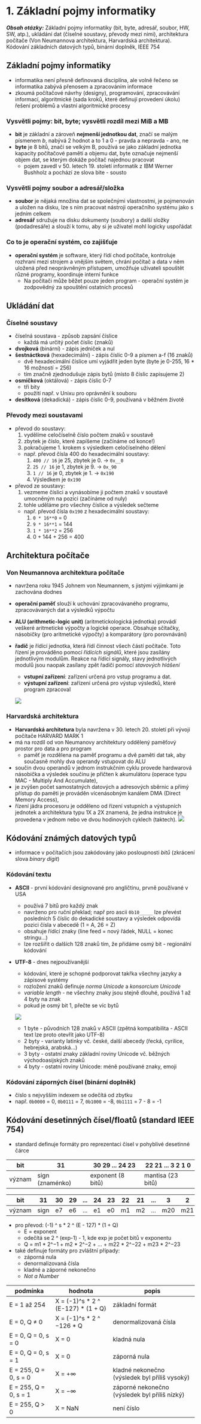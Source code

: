 # 1. Základní pojmy informatiky

***Obsah otázky:*** Základní pojmy informatiky (bit, byte, adresář, soubor, HW, SW, atp.), ukládání dat (číselné soustavy, převody  mezi nimi), architektura počítače (Von Neumannova architektura, Harvardská architektura). Kódování základních  datových typů, binární doplněk, IEEE 754

## Základní pojmy informatiky
- informatika není přesně definovaná disciplína, ale volně řečeno se informatika zabývá přenosem a zpracováním informace
- zkoumá počítačové návrhy (designy), programování, zpracovávání informací, algoritmické (sada kroků, které definují provedení úkolu) řešení problémů a vlastní algoritmické procesy

### Vysvětli pojmy: bit, byte; vysvětli rozdíl mezi MiB a MB
- **bit** je základní a zároveň **nejmenší jednotkou dat**, značí se malým písmenem *b*, nabývá 2 hodnot a to 1 a 0 - pravda a nepravda - ano, ne
- **byte** je 8 bitů, značí se velkým B, používá se jako základní jednotka kapacity počítačové paměti a objemu dat, byte označuje nejmenší objem dat, se kterým dokáže počítač najednou pracovat
    - pojem zavedl v 50. letech 19. století informatik z IBM Werner Bushholz a pochází ze slova bite - sousto

### Vysvětli pojmy soubor a adresář/složka
- **soubor** je nějaká množina dat se společnými vlastnostmi, je pojmenován a uložen na disku, lze s ním pracovat nástroji operačního systému jako s jedním celkem
- **adresář** sdružuje na disku dokumenty (soubory) a další složky (podadresáře) a slouží k tomu, aby si je uživatel mohl logicky uspořádat

### Co to je operační systém, co zajišťuje
- **operační systém** je software, který řídí chod počítače, kontroluje rozhraní mezi strojem a vnějším světem, chrání počítač a data v něm uložená před neoprávněným přístupem, umožňuje uživateli spouštět různé programy, koordinuje interní funkce
    - Na počítači může běžet pouze jeden program - operační systém je zodpovědný za spouštění ostatních procesů

## Ukládání dat
### Číselné soustavy
- číselná soustava - způsob zapsání číslice
    - každá má určitý počet číslic (znaků)
- **dvojková** (binární) - zápis jedniček a nul
- **šestnáctková** (hexadecimální) - zápis číslic 0-9 a písmen a-f (16 znaků)
    - dvě hexadecimální číslice umí vyjádřit jeden byte (byte je 0-255, 16 * 16 možností = 256)
    - tím značně zjednodušuje zápis bytů (místo 8 číslic zapisujeme 2)
- **osmičková** (oktálová) - zápis číslic 0-7
    - tři bity
    - použití např. v Unixu pro oprávnění k souboru
- **desítková** (dekadická) - zápis číslic 0-9, používaná v běžném životě 

### Převody mezi soustavami
- převod do soustavy:
  1. vydělíme celočíselně číslo počtem znaků v soustavě
  2. zbytek je číslo, které zapíšeme (začínáme od konce!)
  3. pokračujeme 1. krokem s výsledkem celočíselného dělení
    - např. převod čísla 400 do hexadecimální soustavy:  
        1. `400 // 16` je 25, zbytek je 0. -> `0x__0`
        2. `25 // 16` je 1, zbytek je 9. -> `0x_90`
        3. `1 // 16` je 0, zbytek je 1. -> `0x190`
        4. Výsledkem je `0x190`
- převod ze soustavy:
  1. vezmeme číslici a vynásobíme ji počtem znaků v soustavě umocněným na pozici (začínáme od nuly)
  2. tohle uděláme pro všechny číslice a výsledek sečteme
    - např. převod čísla `0x190` z hexadecimální soustavy:
        1. `0 * 16**0` = 0
        2. `9 * 16**1` = 144
        3. `1 * 16**2` = 256
        4. 0 + 144 + 256 = 400

## Architektura počítače
### Von Neumannova architektura počítače
- navržena roku 1945 Johnem von Neumannem, s jistými výjimkami je zachována dodnes
- **operační paměť** slouží k uchování zpracovávaného programu, zpracovávaných dat a výsledků výpočtu
- **ALU (arithmetic-logic unit)** (aritmetickologická jednotka) provádí veškeré aritmetické výpočty a logické operace. Obsahuje sčítačky, násobičky (pro aritmetické výpočty) a komparátory (pro porovnávání)
- **řadič** je řídící jednotka, která řídí činnost všech částí počítače. Toto řízení je prováděno pomocí *řídících signálů*, které jsou zasílány jednotlivým modulům. Reakce na řídící signály, stavy jednotlivých modulů jsou naopak zasílany zpět řadiči pomocí *stavových hlášení*
    - **vstupní zařízení**: zařízení určená pro vstup programu a dat.
    - **výstupní zařízení**: zařízení určená pro výstup výsledků, které program zpracoval

  ![](res/01_Neumann.png)

### Harvardská architektura
- **Harvardská architetura** byla navržena v 30. letech 20. století při vývoji počítače HARVARD MARK 1 
- má na rozdíl od von Neumanovy architektury oddělený paměťový prostor pro data a pro program
    - paměť je rozdělena na paměť programu a dvě paměti dat tak, aby současně mohly dva operandy vstupovat do ALU
- součin dvou operandů v jednom instrukčním cyklu provede hardwarová násobička a výsledek součinu je přičten k akumulátoru (operace typu MAC - Multiply And Accumulate),
- je zvýšen počet samostatných datových a adresových sběrnic a přímý přístup do paměti je prováděn vícenásobným kanálem DMA (Direct Memory Access),
- řízení jádra procesoru je odděleno od řízení vstupních a výstupních jednotek a architektura typu 1X a 2X znamená, že jedna instrukce je provedena v jednom nebo ve dvou hodinových cyklech (taktech).
  ![](res/01_Hardvard.png)

## Kódování známých datových typů
- informace v počítačích jsou zakódovány jako posloupnosti *bitů* (zkrácení slova *binary digit*)

### Kódování textu
- **ASCII** - první kódování designované pro angličtinu, prvně používané v USA
    - používá 7 bitů pro každý znak
    - navrženo pro ruční překlad; např pro ascii `0b10_____` lze převést posledních 5 číslic do dekadické soustavy a výsledek odpovídá pozici čísla v abecedě (1 = A, 26 = Z)
    - obsahuje řídící znaky (line feed = nový řádek, NULL = konec stringu...)
    - lze rozšířit o dalších 128 znaků tím, že přidáme osmý bit - regionální kódování
- **UTF-8** - dnes nejpoužívanější
    - kódování, které je schopné podporovat takřka všechny jazyky a zápisové systémy 
    - rozložení znaků definuje *norma Unicode* a *konsorcium Unicode* 
    - *variable length* - ne všechny znaky jsou stejně dlouhé, používá 1 až 4 byty na znak
    - pokud je osmý bit 1, přečte se víc bytů 

  ![](res/01_UTF8.png)
    - 1 byte - původních 128 znaků v ASCII (zpětná kompatibilita - ASCII text lze proto otevřít jako UTF-8)
    - 2 byty - varianty latinky vč. české, další abecedy (řecká, cyrilice, hebrejská, arabská...) 
    - 3 byty - ostatní znaky základní roviny Unicode vč. běžných východoasijských znaků
    - 4 byty - ostatní roviny Unicode: méně používané znaky, emoji

### Kódování záporných čísel (binární doplněk)
- číslo s nejvyšším indexem se odečítá od zbytku
- např. `0b0000` = 0, `0b0111` = 7, `0b1000` = -8, `0b1111` = 7 - 8 = -1

## Kódování desetinných čísel/floatů (standard IEEE 754)
- standard definuje formáty pro reprezentaci čísel v pohyblivé desetinné čárce

| bit    | 31              | 30 29 ... 24 23   | 22 21 ... 3 2 1 0 |
| ------ | --------------- | ----------------- | ----------------- |
| význam | sign (znaménko) | exponent (8 bitů) | mantisa (23 bitů) |

| bit    | 31   | 30  | 29  | ... | 24  | 23  | 22  | 21  | ... | 3   | 2   | 1   | 0   |
| ------ | ---- | --- | --- | --- | --- | --- | --- | --- | --- | --- | --- | --- | --- |
| význam | sign | e7  | e6  | ... | e1  | e0  | m1  | m2  | ... | m20 | m21 | m22 | m23 |

- pro převod: (-1) ^ s * 2 ^ (E - 127) * (1 + Q)
    - E = exponent
    - odečítá se 2 ^ (exp-1) - 1, kde exp je počet bitů v exponentu
    - Q = m1 * 2^−1 + m2 * 2^−2 + … + m22 * 2^−22 + m23 * 2^−23
- také definuje formáty pro zvláštní případy:
    - záporná nula
    - denormalizovaná čísla
    - kladné a záporné nekonečno
    - *Not a Number* 

| podmínka              | hodnota                            | popis                                         |
| --------------------- | ---------------------------------- | --------------------------------------------- |
| E = 1 až 254          | X = (-1)^s * 2 ^ (E-127) * (1 + Q) | základní formát                               |
| E = 0, Q ≠ 0          | X = (-1)^s * 2 ^ −126 * Q          | denormalizovaná čísla                         |
| E = 0, Q = 0, s = 0   | X = 0                              | kladná nula                                   |
| E = 0, Q = 0, s = 1   | X = 0                              | záporná nula                                  |
| E = 255, Q = 0, s = 0 | X = +∞                             | kladné nekonečno (výsledek byl příliš vysoký) |
| E = 255, Q = 0, s = 1 | X = −∞                             | záporné nekonečno (výsledek byl příliš nízký) |
| E = 255, Q > 0        | X = NaN                            | není číslo                                    |